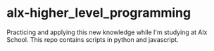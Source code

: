 # alx-higher_level_programming
Practicing and applying this new knowledge while I'm studying at Alx School. This repo contains scripts in python and javascript.
